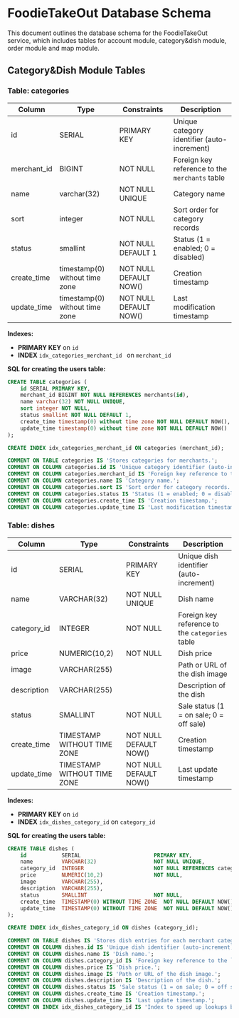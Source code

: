 # FoodieTakeOut Database Schema

This document outlines the database schema for the FoodieTakeOut service, which includes tables for account module, category&dish module, order module and map module.

## Category&Dish Module Tables
### Table: categories

| Column       | Type                        | Constraints            | Description                                     |
|--------------|-----------------------------|------------------------|-------------------------------------------------|
| id           | SERIAL                      | PRIMARY KEY            | Unique category identifier (auto-increment)     |
| merchant_id  | BIGINT                      | NOT NULL               | Foreign key reference to the `merchants` table  |
| name         | varchar(32)                 | NOT NULL UNIQUE        | Category name                                   |
| sort         | integer                     | NOT NULL               | Sort order for category records                 |
| status       | smallint                    | NOT NULL DEFAULT 1     | Status (1 = enabled; 0 = disabled)              |
| create_time  | timestamp(0) without time zone | NOT NULL DEFAULT NOW() | Creation timestamp                              |
| update_time  | timestamp(0) without time zone | NOT NULL DEFAULT NOW() | Last modification timestamp                     |

**Indexes:**  
- **PRIMARY KEY** on `id`
- **INDEX** `idx_categories_merchant_id ` on `merchant_id` 

**SQL for creating the users table:**
```sql
CREATE TABLE categories (
    id SERIAL PRIMARY KEY,
    merchant_id BIGINT NOT NULL REFERENCES merchants(id),
    name varchar(32) NOT NULL UNIQUE,
    sort integer NOT NULL,
    status smallint NOT NULL DEFAULT 1,
    create_time timestamp(0) without time zone NOT NULL DEFAULT NOW(),
    update_time timestamp(0) without time zone NOT NULL DEFAULT NOW()
);

CREATE INDEX idx_categories_merchant_id ON categories (merchant_id);

COMMENT ON TABLE categories IS 'Stores categories for merchants.';
COMMENT ON COLUMN categories.id IS 'Unique category identifier (auto-increment).';
COMMENT ON COLUMN categories.merchant_id IS 'Foreign key reference to the `merchants` table.';
COMMENT ON COLUMN categories.name IS 'Category name.';
COMMENT ON COLUMN categories.sort IS 'Sort order for category records.';
COMMENT ON COLUMN categories.status IS 'Status (1 = enabled; 0 = disabled).';
COMMENT ON COLUMN categories.create_time IS 'Creation timestamp.';
COMMENT ON COLUMN categories.update_time IS 'Last modification timestamp.';

```

### Table: dishes

| Column       | Type                         | Constraints            | Description                                     |
|--------------|------------------------------|------------------------|-------------------------------------------------|
| id           | SERIAL                       | PRIMARY KEY            | Unique dish identifier (auto-increment)         |
| name         | VARCHAR(32)                  | NOT NULL UNIQUE        | Dish name                                       |
| category_id  | INTEGER                      | NOT NULL               | Foreign key reference to the `categories` table |
| price        | NUMERIC(10,2)                | NOT NULL               | Dish price                                      |
| image        | VARCHAR(255)                 |                        | Path or URL of the dish image                   |
| description  | VARCHAR(255)                 |                        | Description of the dish                         |
| status       | SMALLINT                     | NOT NULL               | Sale status (1 = on sale; 0 = off sale)         |
| create_time  | TIMESTAMP WITHOUT TIME ZONE  | NOT NULL DEFAULT NOW() | Creation timestamp                              |
| update_time  | TIMESTAMP WITHOUT TIME ZONE  | NOT NULL DEFAULT NOW() | Last update timestamp                           |

**Indexes:**  
- **PRIMARY KEY** on `id`
- **INDEX** `idx_dishes_category_id` on `category_id`

**SQL for creating the users table:**
```sql
CREATE TABLE dishes (
    id           SERIAL                       PRIMARY KEY,
    name         VARCHAR(32)                  NOT NULL UNIQUE,
    category_id  INTEGER                      NOT NULL REFERENCES categories(id),
    price        NUMERIC(10,2)                NOT NULL,
    image        VARCHAR(255),
    description  VARCHAR(255),
    status       SMALLINT                     NOT NULL,
    create_time  TIMESTAMP(0) WITHOUT TIME ZONE  NOT NULL DEFAULT NOW(),
    update_time  TIMESTAMP(0) WITHOUT TIME ZONE  NOT NULL DEFAULT NOW()
);

CREATE INDEX idx_dishes_category_id ON dishes (category_id);

COMMENT ON TABLE dishes IS 'Stores dish entries for each merchant category.';
COMMENT ON COLUMN dishes.id IS 'Unique dish identifier (auto-increment).';
COMMENT ON COLUMN dishes.name IS 'Dish name.';
COMMENT ON COLUMN dishes.category_id IS 'Foreign key reference to the `categories` table.';
COMMENT ON COLUMN dishes.price IS 'Dish price.';
COMMENT ON COLUMN dishes.image IS 'Path or URL of the dish image.';
COMMENT ON COLUMN dishes.description IS 'Description of the dish.';
COMMENT ON COLUMN dishes.status IS 'Sale status (1 = on sale; 0 = off sale).';
COMMENT ON COLUMN dishes.create_time IS 'Creation timestamp.';
COMMENT ON COLUMN dishes.update_time IS 'Last update timestamp.';
COMMENT ON INDEX idx_dishes_category_id IS 'Index to speed up lookups by category_id.';

```

